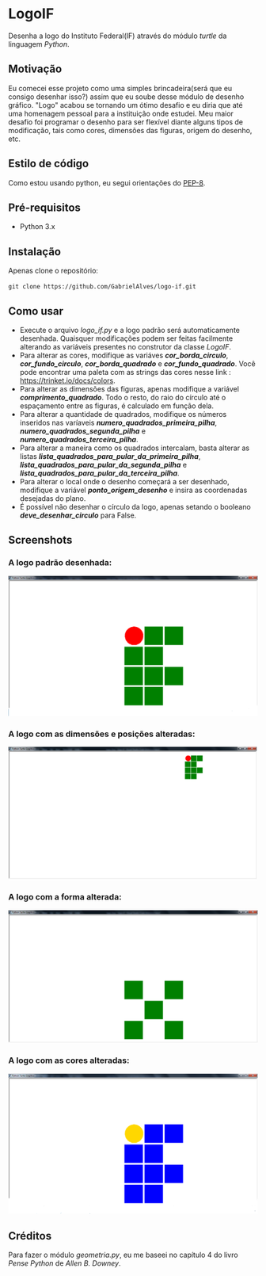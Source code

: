 # LogoIF

Desenha a logo do Instituto Federal(IF) através do módulo *turtle* da linguagem *Python*.

## Motivação

Eu comecei esse projeto como uma simples brincadeira(será que eu consigo desenhar isso?) assim que eu soube desse módulo de desenho gráfico. "Logo" acabou se tornando um ótimo desafio e eu diria que até uma homenagem pessoal para a instituição onde estudei. Meu maior desafio foi programar o desenho para ser flexível diante alguns tipos de modificação, tais como cores, dimensões das figuras, origem do desenho, etc.

## Estilo de código

Como estou usando python, eu segui orientações do [PEP-8](https://www.python.org/dev/peps/pep-0008/).

## Pré-requisitos

* Python 3.x

## Instalação

Apenas clone o repositório:

`git clone https://github.com/GabrielAlves/logo-if.git`

## Como usar

* Execute o arquivo *logo_if.py* e a logo padrão será automaticamente desenhada. Quaisquer modificações podem ser feitas facilmente alterando as variáveis presentes no construtor da classe *LogoIF*.
* Para alterar as cores, modifique as variáves ***cor_borda_circulo***, ***cor_fundo_circulo***, ***cor_borda_quadrado*** e ***cor_fundo_quadrado***. Você pode encontrar uma paleta com as strings das cores nesse link : https://trinket.io/docs/colors.
* Para alterar as dimensões das figuras, apenas modifique a variável ***comprimento_quadrado***. Todo o resto, do raio do círculo até o espaçamento entre as figuras, é calculado em função dela.
* Para alterar a quantidade de quadrados, modifique os números inseridos nas varíaveis ***numero_quadrados_primeira_pilha***, ***numero_quadrados_segunda_pilha*** e ***numero_quadrados_terceira_pilha***. 
* Para alterar a maneira como os quadrados intercalam, basta alterar as listas ***lista_quadrados_para_pular_da_primeira_pilha***, ***lista_quadrados_para_pular_da_segunda_pilha*** e ***lista_quadrados_para_pular_da_terceira_pilha***.
* Para alterar o local onde o desenho começará a ser desenhado, modifique a variável ***ponto_origem_desenho*** e insira as coordenadas desejadas do plano.
* É possível não desenhar o círculo da logo, apenas setando o booleano ***deve_desenhar_circulo*** para False.


## Screenshots

### A logo padrão desenhada:

![screenshot com a logo regular](imagens/screenshots/screenshot-logo-if-regular.png)

### A logo com as dimensões e posições alteradas:

![screenshot com a logo de dimensões e posições alteradas](/imagens/screenshots/screenshot-logo-if-tamanho-e-posicao-alterados.png)

### A logo com a forma alterada:

![screenshot com a logo com forma alterada](imagens/screenshots/screenshot-logo-if-forma-alterada.png)

### A logo com as cores alteradas:

![screenshot com a logo de cor alterada](imagens/screenshots/screenshot-logo-if-cor-alterada.png)

## Créditos

Para fazer o módulo *geometria.py*, eu me baseei no capítulo 4 do livro *Pense Python* de *Allen B. Downey*. 